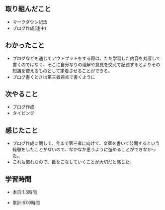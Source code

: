 ## 取り組んだこと
- マークダウン記法
- ブログ作成(途中)

 
## わかったこと
- ブログなどを通じてアウトプットをする際は、ただ学習した内容を丸写しで書くのではなく、そこに自分なりの理解や意見を交えて記述するとよりその知識を使えるものとして定着させることができる。
- ブログ書くときは第三者視点で書くように



## 次やること
- ブログ作成
- タイピング
 

## 感じたこと
- ブログ作成に関して、今まで第三者に向けて、文章を書いて公開するという経験をしたことがないので、なかなか思うように進めることができなかった。
- これも慣れなので、数をこなしていくことが大切だと感じた。

## 学習時間
- 本日:1.5時間

- 累計:67.0時間
